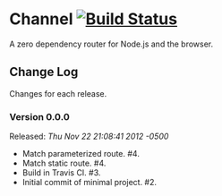 # Channel [![Build Status](https://secure.travis-ci.org/bigeasy/channel.png?branch=master)](https://travis-ci.org/bigeasy/channel)

A zero dependency router for Node.js and the browser.

## Change Log

Changes for each release.

### Version 0.0.0

Released: *Thu Nov 22 21:08:41 2012 -0500*

 * Match parameterized route. #4.
 * Match static route. #4.
 * Build in Travis CI. #3.
 * Initial commit of minimal project. #2.
